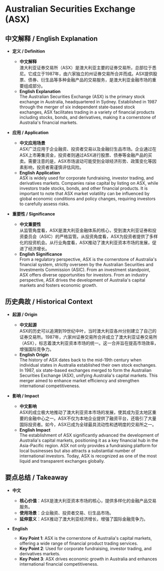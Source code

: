 # Australian Securities Exchange (ASX)

## 中文解释 / English Explanation

* **定义 / Definition**  
  - **中文解释**  
    澳大利亚证券交易所（ASX）是澳大利亚主要的证券交易所，总部位于悉尼。它成立于1987年，由六家独立的州证券交易所合并而成。ASX提供股票、债券、衍生品等多种金融产品的交易服务，是澳大利亚金融市场的重要组成部分。  
  - **English Explanation**  
    The Australian Securities Exchange (ASX) is the primary stock exchange in Australia, headquartered in Sydney. Established in 1987 through the merger of six independent state-based stock exchanges, ASX facilitates trading in a variety of financial products including stocks, bonds, and derivatives, making it a cornerstone of Australia's financial markets.

* **应用 / Application**  
  - **中文应用场景**  
    ASX广泛应用于企业融资、投资者交易以及金融衍生品市场。企业通过在ASX上市筹集资金，投资者则通过ASX进行股票、债券等金融产品的买卖。需要注意的是，ASX市场波动可能受到全球经济形势、政策变化等因素影响，投资者需谨慎评估风险。  
  - **English Application**  
    ASX is widely used for corporate fundraising, investor trading, and derivatives markets. Companies raise capital by listing on ASX, while investors trade stocks, bonds, and other financial products. It is important to note that ASX market volatility can be influenced by global economic conditions and policy changes, requiring investors to carefully assess risks.

* **重要性 / Significance**  
  - **中文重要性**  
    从监管角度看，ASX是澳大利亚金融体系的核心，受到澳大利亚证券和投资委员会（ASIC）的严格监管。从投资角度看，ASX为投资者提供了多样化的投资机会。从行业角度看，ASX推动了澳大利亚资本市场的发展，促进了经济增长。  
  - **English Significance**  
    From a regulatory perspective, ASX is the cornerstone of Australia's financial system, strictly overseen by the Australian Securities and Investments Commission (ASIC). From an investment standpoint, ASX offers diverse opportunities for investors. From an industry perspective, ASX drives the development of Australia's capital markets and fosters economic growth.

## 历史典故 / Historical Context

* **起源 / Origin**  
  - **中文起源**  
    ASX的历史可以追溯到19世纪中叶，当时澳大利亚各州分别建立了自己的证券交易所。1987年，六家州证券交易所合并成立了澳大利亚证券交易所（ASX），标志着澳大利亚资本市场的统一。这一合并旨在提高市场效率，增强国际竞争力。  
  - **English Origin**  
    The history of ASX dates back to the mid-19th century when individual states in Australia established their own stock exchanges. In 1987, six state-based exchanges merged to form the Australian Securities Exchange (ASX), unifying Australia's capital markets. This merger aimed to enhance market efficiency and strengthen international competitiveness.

* **影响 / Impact**  
  - **中文影响**  
    ASX的成立极大地推动了澳大利亚资本市场的发展，使其成为亚太地区重要的金融中心之一。ASX不仅为本地企业提供了融资平台，还吸引了大量国际投资者。如今，ASX已成为全球最具流动性和透明度的交易所之一。  
  - **English Impact**  
    The establishment of ASX significantly advanced the development of Australia's capital markets, positioning it as a key financial hub in the Asia-Pacific region. ASX not only provides a fundraising platform for local businesses but also attracts a substantial number of international investors. Today, ASX is recognized as one of the most liquid and transparent exchanges globally.

## 要点总结 / Takeaway

* **中文**  
  - **核心价值**：ASX是澳大利亚资本市场的核心，提供多样化的金融产品交易服务。  
  - **使用场景**：企业融资、投资者交易、衍生品市场。  
  - **延伸意义**：ASX推动了澳大利亚经济增长，增强了国际金融竞争力。

* **English**  
  - **Key Point 1**: ASX is the cornerstone of Australia's capital markets, offering a wide range of financial product trading services.  
  - **Key Point 2**: Used for corporate fundraising, investor trading, and derivatives markets.  
  - **Key Point 3**: ASX drives economic growth in Australia and enhances international financial competitiveness.